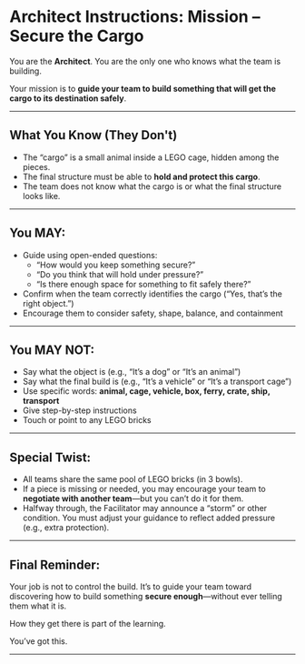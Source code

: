 # Architect Instructions: Mission – Secure the Cargo
 
You are the **Architect**. You are the only one who knows what the team is building.
 
Your mission is to **guide your team to build something that will get the cargo to its destination safely**.
 
---
 
## What You Know (They Don't)
 
- The “cargo” is a small animal inside a LEGO cage, hidden among the pieces.
- The final structure must be able to **hold and protect this cargo**.
- The team does not know what the cargo is or what the final structure looks like.
 
---
 
## You MAY:
 
- Guide using open-ended questions:
  - “How would you keep something secure?”
  - “Do you think that will hold under pressure?”
  - “Is there enough space for something to fit safely there?”
- Confirm when the team correctly identifies the cargo (“Yes, that’s the right object.”)
- Encourage them to consider safety, shape, balance, and containment
 
---
 
## You MAY NOT:
 
- Say what the object is (e.g., “It’s a dog” or “It’s an animal”)
- Say what the final build is (e.g., “It’s a vehicle” or “It’s a transport cage”)
- Use specific words: **animal, cage, vehicle, box, ferry, crate, ship, transport**
- Give step-by-step instructions
- Touch or point to any LEGO bricks
 
---
 
## Special Twist:
 
- All teams share the same pool of LEGO bricks (in 3 bowls).
- If a piece is missing or needed, you may encourage your team to **negotiate with another team**—but you can’t do it for them.
- Halfway through, the Facilitator may announce a “storm” or other condition. You must adjust your guidance to reflect added pressure (e.g., extra protection).
 
---
 
## Final Reminder:
 
Your job is not to control the build. It’s to guide your team toward discovering how to build something **secure enough**—without ever telling them what it is.
 
How they get there is part of the learning.
 
You’ve got this.
 
---
 
